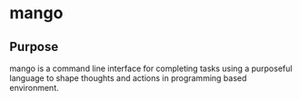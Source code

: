 # mango

## Purpose
mango is a command line interface for completing tasks using a purposeful language to shape thoughts and actions in programming based environment. 






